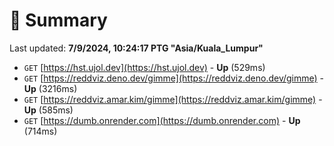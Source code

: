 # 📖 Summary
Last updated: **7/9/2024, 10:24:17 PTG "Asia/Kuala_Lumpur"**

- `GET` [https://hst.ujol.dev](https://hst.ujol.dev) - **Up** (529ms)
- `GET` [https://reddviz.deno.dev/gimme](https://reddviz.deno.dev/gimme) - **Up** (3216ms)
- `GET` [https://reddviz.amar.kim/gimme](https://reddviz.amar.kim/gimme) - **Up** (585ms)
- `GET` [https://dumb.onrender.com](https://dumb.onrender.com) - **Up** (714ms)
